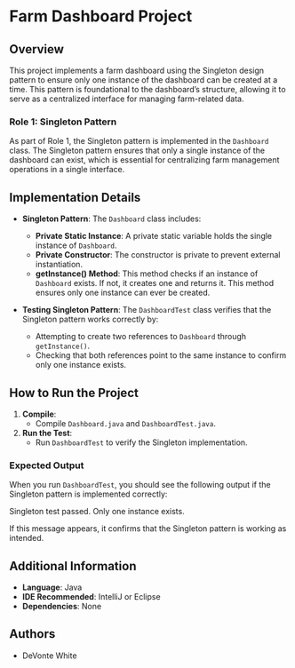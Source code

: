 # Farm Dashboard Project

## Overview
This project implements a farm dashboard using the Singleton design pattern to ensure only one instance of the dashboard can be created at a time. This pattern is foundational to the dashboard’s structure, allowing it to serve as a centralized interface for managing farm-related data.

### Role 1: Singleton Pattern
As part of Role 1, the Singleton pattern is implemented in the `Dashboard` class. The Singleton pattern ensures that only a single instance of the dashboard can exist, which is essential for centralizing farm management operations in a single interface.

## Implementation Details
- **Singleton Pattern**: The `Dashboard` class includes:
    - **Private Static Instance**: A private static variable holds the single instance of `Dashboard`.
    - **Private Constructor**: The constructor is private to prevent external instantiation.
    - **getInstance() Method**: This method checks if an instance of `Dashboard` exists. If not, it creates one and returns it. This method ensures only one instance can ever be created.

- **Testing Singleton Pattern**: The `DashboardTest` class verifies that the Singleton pattern works correctly by:
    - Attempting to create two references to `Dashboard` through `getInstance()`.
    - Checking that both references point to the same instance to confirm only one instance exists.

## How to Run the Project
1. **Compile**:
    - Compile `Dashboard.java` and `DashboardTest.java`.
2. **Run the Test**:
    - Run `DashboardTest` to verify the Singleton implementation.

### Expected Output
When you run `DashboardTest`, you should see the following output if the Singleton pattern is implemented correctly:

Singleton test passed. Only one instance exists.

If this message appears, it confirms that the Singleton pattern is working as intended.

## Additional Information
- **Language**: Java
- **IDE Recommended**: IntelliJ or Eclipse
- **Dependencies**: None

## Authors
- DeVonte White
